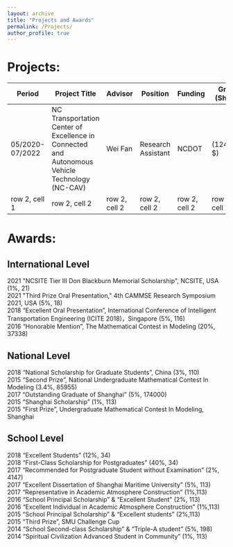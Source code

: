 ```yaml
---
layout: archive
title: "Projects and Awards"
permalink: /Projects/
author_profile: true
---
```


# Projects:

<table style="width:100%; font-size:16px;">
   <thead>
    <tr>
        <th width="10%">Period</th>
        <th width="40%">Project Title</th>
        <th width="10%">Advisor</th>
        <th width="10%">Position </th>
        <th width="10%">Funding </th>
        <th width="10%">Grant (Share)</th>
        <th width="10%">Remarks </th>
    </tr>
   </thead>
<tbody>
    <tr>
        <td>05/2020-07/2022</td>
        <td>NC Transportation Center of Excellence in Connected and Autonomous Vehicle Technology (NC-CAV)</td>
        <td>Wei Fan </td>
        <td>Research Assistant</td>
        <td>NCDOT </td>
        <td>(124,547 $) </td>
        <td><a href="https://online.fliphtml5.com/jkjxu/hgpn/?1615675920316#p=14">Spotlight</a></td>
    </tr>
      <tr>
        <td>row 2, cell 1</td>
        <td>row 2, cell 2</td>
        <td>row 2, cell 2</td>
        <td>row 2, cell 2</td>
        <td>row 2, cell 2</td>
         <td>row 2, cell 2</td>
        <td>row 2, cell 2</td>
    </tr>
        
</tbody>
</table>     

# Awards:

## International Level
2021 "NCSITE Tier III Don Blackburn Memorial Scholarship", NCSITE, USA (1%, 21)  
2021 "Third Prize Oral Presentation," 4th CAMMSE Research Symposium 2021, USA (5%, 18) <br>
2018 “Excellent Oral Presentation”, International Conference of Intelligent Transportation Engineering (ICITE 2018)，Singapore (5%, 116)  
2016 “Honorable Mention”, The Mathematical Contest in Modeling (20%, 37338)  

## National Level
2018 “National Scholarship for Graduate Students”, China (3%, 110)  
2015 “Second Prize”, National Undergraduate Mathematical Contest In Modeling (3.4%, 85955)  
2017 “Outstanding Graduate of Shanghai” (5%, 174000)  
2015 “Shanghai Scholarship” (1%, 113)  
2015 “First Prize”, Undergraduate Mathematical Contest In Modeling, Shanghai  

## School Level
2018 “Excellent Students” (12%, 34)  
2018 “First-Class Scholarship for Postgraduates” (40%, 34)  
2017 “Recommended for Postgraduate Student without Examination” (2%, 4147)  
2017 “Excellent Dissertation of Shanghai Maritime University” (5%, 113)  
2017 “Representative in Academic Atmosphere Construction” (1%,113)  
2016 “School Principal Scholarship” & “Excellent Student” (2%, 113)  
2016 “Excellent Individual in Academic Atmosphere Construction” (1%,113)  
2015 “School Principal Scholarship” & “Excellent students” (2%,113)  
2015 “Third Prize”, SMU Challenge Cup  
2014 “School Second-class Scholarship” & “Triple-A student” (5%, 198)  
2014 “Spiritual Civilization Advanced Student in Community” (1%, 113)  


<!--
This page is still under developing,
please neglect the following content
{% include base_path %}


{% for post in site.portfolio %}
  {% include archive-single.html %}
{% endfor %}

-->
